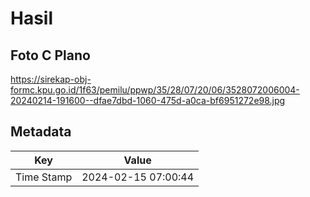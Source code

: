 # Hasil

## Foto C Plano

https://sirekap-obj-formc.kpu.go.id/1f63/pemilu/ppwp/35/28/07/20/06/3528072006004-20240214-191600--dfae7dbd-1060-475d-a0ca-bf6951272e98.jpg


## Metadata

| Key        | Value               |
| ---------- | ------------------- |
| Time Stamp | 2024-02-15 07:00:44 |




